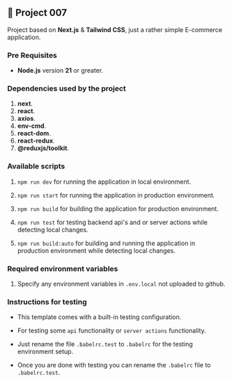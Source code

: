 ## 🚀 Project 007

Project based on **Next.js** & **Tailwind CSS**, just a rather simple E-commerce application.

### Pre Requisites

- **Node.js** version **21** or greater.

### Dependencies used by the project

1.  **next**.
2.  **react**.
3.  **axios**.
4.  **env-cmd**.
5.  **react-dom**.
6.  **react-redux**.
7.  **@reduxjs/toolkit**.

### Available scripts

1. `npm run dev` for running the application in local environment.

2. `npm run start` for running the application in production environment.

3. `npm run build` for building the application for production environment.

4. `npm run test` for testing backend api's and or server actions while detecting local changes.

5. `npm run build:auto` for building and running the application in production environment while detecting local changes.

### Required environment variables

1. Specify any environment variables in `.env.local` not uploaded to github.

### Instructions for testing

- This template comes with a built-in testing configuration.

- For testing some `api` functionality or `server actions` functionality.

- Just rename the file `.babelrc.test` to `.babelrc` for the testing environment setup.

- Once you are done with testing you can rename the `.babelrc` file to `.babelrc.test`.
